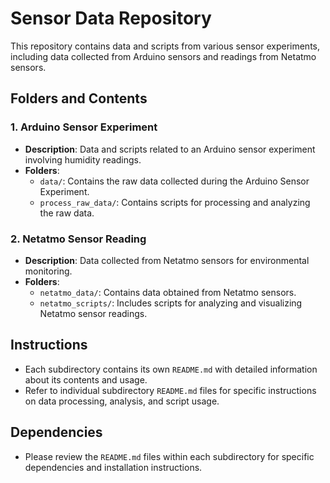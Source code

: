 # Sensor Data Repository

This repository contains data and scripts from various sensor experiments, including data collected from Arduino sensors and readings from Netatmo sensors.

## Folders and Contents

### 1. Arduino Sensor Experiment

- **Description**: Data and scripts related to an Arduino sensor experiment involving humidity readings.
- **Folders**:
  - `data/`: Contains the raw data collected during the Arduino Sensor Experiment.
  - `process_raw_data/`: Contains scripts for processing and analyzing the raw data.
  
### 2. Netatmo Sensor Reading

- **Description**: Data collected from Netatmo sensors for environmental monitoring.
- **Folders**:
  - `netatmo_data/`: Contains data obtained from Netatmo sensors.
  - `netatmo_scripts/`: Includes scripts for analyzing and visualizing Netatmo sensor readings.

## Instructions

- Each subdirectory contains its own `README.md` with detailed information about its contents and usage.
- Refer to individual subdirectory `README.md` files for specific instructions on data processing, analysis, and script usage.

## Dependencies

- Please review the `README.md` files within each subdirectory for specific dependencies and installation instructions.
